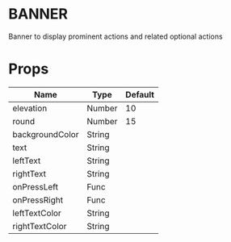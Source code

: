 # BANNER
Banner to display prominent actions and related optional actions

# Props

| Name            	| Type   	| Default  	|
|-----------------	|--------	|----------	|
| elevation       	| Number 	| 10       	|
| round           	| Number 	| 15       	|
| backgroundColor 	| String 	|          	|
| text            	| String 	|          	|
| leftText        	| String 	|          	|
| rightText       	| String 	|          	|
| onPressLeft     	| Func   	|          	|
| onPressRight    	| Func   	|          	|
| leftTextColor   	| String 	|          	|
| rightTextColor  	| String 	|          	|